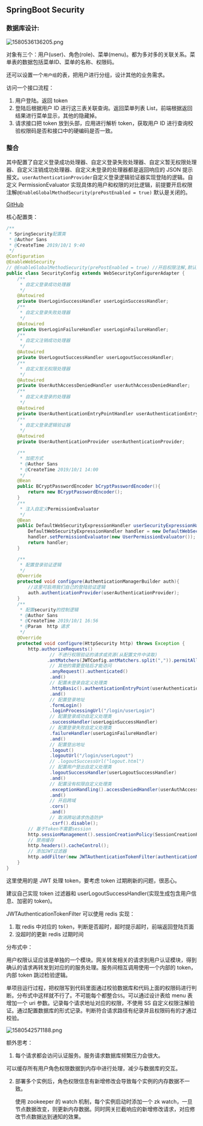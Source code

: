 ## SpringBoot Security

### 数据库设计:

![1580536136205.png](https://blog-07.oss-cn-guangzhou.aliyuncs.com/picBak/1580536136205.png)

对象有三个：用户(user)、角色(role)、菜单(menu)。都为多对多的关联关系。菜单表的数据包括菜单ID、菜单的名称、权限码。

还可以设置一个`用户组`的表，把用户进行分组，设计其他的业务需求。



访问一个接口流程：

1. 用户登陆。返回 token
2. 登陆后根据用户 ID 进行这三表关联查询。返回菜单列表 List，前端根据返回结果进行菜单显示，其他的隐藏掉。
3. 请求接口把 token 放到头部，应用进行解析 token，获取用户 ID 进行查询校验权限码是否和接口中的硬编码是否一致。



### 整合

其中配置了自定义登录成功处理器、自定义登录失败处理器、自定义暂无权限处理器、自定义注销成功处理器、自定义未登录的处理器都是返回响应的 JSON 提示报文。`userAuthenticationProvider`自定义登录逻辑验证器实现登陆的逻辑。自定义 PermissionEvaluator 实现具体的用户和权限的对比逻辑，前提要开启权限注解`@EnableGlobalMethodSecurity(prePostEnabled = true)` 默认是关闭的。

[GitHub](https://github.com/linqin07/SpringBoot-Study/tree/main/spring-boot-security)

核心配置类：

```java
/**
 * SpringSecurity配置类
 * @Author Sans
 * @CreateTime 2019/10/1 9:40
 */
@Configuration
@EnableWebSecurity
// @EnableGlobalMethodSecurity(prePostEnabled = true) //开启权限注解,默认是关闭的
public class SecurityConfig extends WebSecurityConfigurerAdapter {
    /**
     * 自定义登录成功处理器
     */
    @Autowired
    private UserLoginSuccessHandler userLoginSuccessHandler;
    /**
     * 自定义登录失败处理器
     */
    @Autowired
    private UserLoginFailureHandler userLoginFailureHandler;
    /**
     * 自定义注销成功处理器
     */
    @Autowired
    private UserLogoutSuccessHandler userLogoutSuccessHandler;
    /**
     * 自定义暂无权限处理器
     */
    @Autowired
    private UserAuthAccessDeniedHandler userAuthAccessDeniedHandler;
    /**
     * 自定义未登录的处理器
     */
    @Autowired
    private UserAuthenticationEntryPointHandler userAuthenticationEntryPointHandler;
    /**
     * 自定义登录逻辑验证器
     */
    @Autowired
    private UserAuthenticationProvider userAuthenticationProvider;

    /**
     * 加密方式
     * @Author Sans
     * @CreateTime 2019/10/1 14:00
     */
    @Bean
    public BCryptPasswordEncoder bCryptPasswordEncoder(){
        return new BCryptPasswordEncoder();
    }
    /**
     * 注入自定义PermissionEvaluator
     */
    @Bean
    public DefaultWebSecurityExpressionHandler userSecurityExpressionHandler(){
        DefaultWebSecurityExpressionHandler handler = new DefaultWebSecurityExpressionHandler();
        handler.setPermissionEvaluator(new UserPermissionEvaluator());
        return handler;
    }

    /**
     * 配置登录验证逻辑
     */
    @Override
    protected void configure(AuthenticationManagerBuilder auth){
        //这里可启用我们自己的登陆验证逻辑
        auth.authenticationProvider(userAuthenticationProvider);
    }
    /**
     * 配置security的控制逻辑
     * @Author Sans
     * @CreateTime 2019/10/1 16:56
     * @Param  http 请求
     */
    @Override
    protected void configure(HttpSecurity http) throws Exception {
        http.authorizeRequests()
                // 不进行权限验证的请求或资源(从配置文件中读取)
               .antMatchers(JWTConfig.antMatchers.split(",")).permitAll()
                // 其他的需要登陆后才能访问
                .anyRequest().authenticated()
                .and()
                // 配置未登录自定义处理类
                .httpBasic().authenticationEntryPoint(userAuthenticationEntryPointHandler)
                .and()
                // 配置登录地址
                .formLogin()
                .loginProcessingUrl("/login/userLogin")
                // 配置登录成功自定义处理类
                .successHandler(userLoginSuccessHandler)
                // 配置登录失败自定义处理类
                .failureHandler(userLoginFailureHandler)
                .and()
                // 配置登出地址
                .logout()
                .logoutUrl("/login/userLogout")
                // .logoutSuccessUrl("logout.html")
                // 配置用户登出自定义处理类
                .logoutSuccessHandler(userLogoutSuccessHandler)
                .and()
                // 配置没有权限自定义处理类
                .exceptionHandling().accessDeniedHandler(userAuthAccessDeniedHandler)
                .and()
                // 开启跨域
                .cors()
                .and()
                // 取消跨站请求伪造防护
                .csrf().disable();
        // 基于Token不需要session
        http.sessionManagement().sessionCreationPolicy(SessionCreationPolicy.STATELESS);
        // 禁用缓存
        http.headers().cacheControl();
        // 添加JWT过滤器
        http.addFilter(new JWTAuthenticationTokenFilter(authenticationManager()));
    }
}
```

这里使用的是 JWT 处理 token，要考虑 token 过期刷新的问题，很恶心。

建议自己实现 token 过滤器和 userLogoutSuccessHandler(实现生成包含用户信息、加密的 token)。

JWTAuthenticationTokenFilter 可以使用 redis 实现：

1. 取 redis 中对应的 token，判断是否超时，超时提示超时，前端返回登陆页面
2. 没超时的更新 redis 过期时间



分布式中：

用户权限认证应该是单独的一个模块。网关转发相关的请求到用户认证模块，得到确认的请求再转发到对应的的服务处理。服务间相互调用使用一个内部的 token，内部 token 跳过检验逻辑。

单项目运行过程，把权限写到代码里面通过校验数据库和代码上面的权限码进行判断。分布式中这样就不行了。不可能每个都整合`SS`。可以通过设计表给 menu 表增加一个 uri 参数。记录每个请求地址对应的权限，不使用 SS 自定义权限注解验证。通过配置数据库的形式记录。判断符合请求路径有纪录并且权限码有的才通过校验。

![1580542571188.png](https://blog-07.oss-cn-guangzhou.aliyuncs.com/picBak/1580542571188.png)



额外思考：

1. 每个请求都会访问认证服务。服务请求数据库频繁压力会很大。

​       可以缓存所有用户角色权限数据到内存中进行处理，减少与数据库的交互。

2. 部署多个实例后，角色权限信息有新增修改会导致每个实例的内存数据不一致。

    使用 zookeeper 的 watch 机制，每个实例启动时添加一个 zk watch，一旦节点数据改变，则更新内存数据。同时网关拦截响应的新增修改请求，对应修改节点数据达到通知的效果。